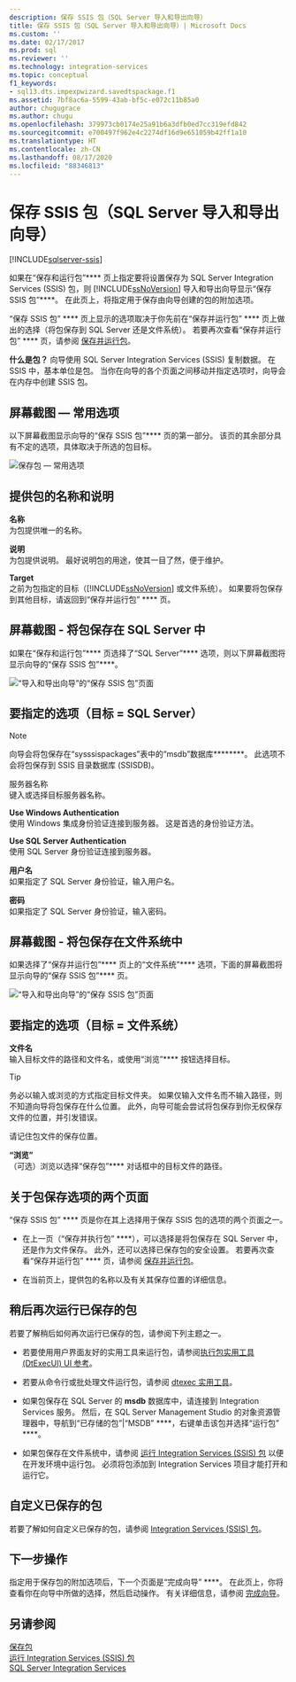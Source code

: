 ```yaml
---
description: 保存 SSIS 包（SQL Server 导入和导出向导）
title: 保存 SSIS 包（SQL Server 导入和导出向导）| Microsoft Docs
ms.custom: ''
ms.date: 02/17/2017
ms.prod: sql
ms.reviewer: ''
ms.technology: integration-services
ms.topic: conceptual
f1_keywords:
- sql13.dts.impexpwizard.savedtspackage.f1
ms.assetid: 7bf8ac6a-5599-43ab-bf5c-e072c11b85a0
author: chugugrace
ms.author: chugu
ms.openlocfilehash: 379973cb0174e25a91b6a3dfb0ed7cc319efd842
ms.sourcegitcommit: e700497f962e4c2274df16d9e651059b42ff1a10
ms.translationtype: HT
ms.contentlocale: zh-CN
ms.lasthandoff: 08/17/2020
ms.locfileid: "88346813"
---
```

# <a name="save-ssis-package-sql-server-import-and-export-wizard"></a>保存 SSIS 包（SQL Server 导入和导出向导）

[!INCLUDE[sqlserver-ssis](../../includes/applies-to-version/sqlserver-ssis.md)]


  如果在“保存和运行包”**** 页上指定要将设置保存为 SQL Server Integration Services (SSIS) 包，则 [!INCLUDE[ssNoVersion](../../includes/ssnoversion-md.md)] 导入和导出向导显示“保存 SSIS 包”****。 在此页上，将指定用于保存由向导创建的包的附加选项。  

“保存 SSIS 包” **** 页上显示的选项取决于你先前在“保存并运行包” **** 页上做出的选择（将包保存到 SQL Server 还是文件系统）。 若要再次查看“保存并运行包” **** 页，请参阅 [保存并运行包](../../integration-services/import-export-data/save-and-run-package-sql-server-import-and-export-wizard.md)。
 
**什么是包？** 向导使用 SQL Server Integration Services (SSIS) 复制数据。 在 SSIS 中，基本单位是包。 当你在向导的各个页面之间移动并指定选项时，向导会在内存中创建 SSIS 包。

## <a name="screen-shot---common-options"></a>屏幕截图 — 常用选项
以下屏幕截图显示向导的“保存 SSIS 包”**** 页的第一部分。 该页的其余部分具有不定的选项，具体取决于所选的包目标。

![保存包 — 常用选项](../../integration-services/import-export-data/media/save-package-common-options.png)

## <a name="provide-a-name-and-description-for-the-package"></a>提供包的名称和说明  
 **名称**  
 为包提供唯一的名称。  
  
 **说明**  
 为包提供说明。 最好说明包的用途，使其一目了然，便于维护。  
  
 **Target**  
 之前为包指定的目标（[!INCLUDE[ssNoVersion](../../includes/ssnoversion-md.md)] 或文件系统）。 如果要将包保存到其他目标，请返回到“保存并运行包” **** 页。

## <a name="screen-shot---save-the-package-in-sql-server"></a>屏幕截图 - 将包保存在 SQL Server 中

 如果在“保存和运行包”**** 页选择了“SQL Server”**** 选项，则以下屏幕截图将显示向导的“保存 SSIS 包”****。 
  
![“导入和导出向导”的“保存 SSIS 包”页面](../../integration-services/import-export-data/media/save-package2.png "“导入和导出向导”的“保存 SSIS 包”页面")  

## <a name="options-to-specify-target--sql-server"></a>要指定的选项（目标 = SQL Server） 

 > [!NOTE]
 > 向导会将包保存在“sysssispackages”表中的“msdb”数据库********。 此选项不会将包保存到 SSIS 目录数据库 (SSISDB)。  
 
 服务器名称  
 键入或选择目标服务器名称。  
   
 **Use Windows Authentication**  
使用 Windows 集成身份验证连接到服务器。 这是首选的身份验证方法。  
  
 **Use SQL Server Authentication**  
使用 SQL Server 身份验证连接到服务器。  
  
 **用户名**  
如果指定了 SQL Server 身份验证，输入用户名。  
  
 **密码**  
如果指定了 SQL Server 身份验证，输入密码。  
    
## <a name="screen-shot---save-the-package-in-the-file-system"></a>屏幕截图 - 将包保存在文件系统中
 
如果选择了“保存并运行包”**** 页上的“文件系统”**** 选项，下面的屏幕截图将显示向导的“保存 SSIS 包”**** 页。 
  
![“导入和导出向导”的“保存 SSIS 包”页面](../../integration-services/import-export-data/media/save-package1.png "“导入和导出向导”的“保存 SSIS 包”页面")  

## <a name="options-to-specify-target--file-system"></a>要指定的选项（目标 = 文件系统）

 **文件名**  
 输入目标文件的路径和文件名，或使用“浏览”**** 按钮选择目标。  
  
> [!TIP]
> 务必以输入或浏览的方式指定目标文件夹。 如果仅输入文件名而不输入路径，则不知道向导将包保存在什么位置。 此外，向导可能会尝试将包保存到你无权保存文件的位置，并引发错误。  
>   
>  请记住包文件的保存位置。  
  
 **“浏览”**  
 （可选）浏览以选择“保存包”**** 对话框中的目标文件的路径。  

## <a name="about-the-two-pages-of-options-for-saving-the-package"></a>关于包保存选项的两个页面  
 “保存 SSIS 包” **** 页是你在其上选择用于保存 SSIS 包的选项的两个页面之一。  
  
-   在上一页（“保存并执行包” ****），可以选择是将包保存在 SQL Server 中，还是作为文件保存。 此外，还可以选择已保存包的安全设置。 若要再次查看“保存并运行包” **** 页，请参阅 [保存并运行包](../../integration-services/import-export-data/save-and-run-package-sql-server-import-and-export-wizard.md)。  
  
-   在当前页上，提供包的名称以及有关其保存位置的详细信息。  
 
## <a name="run-the-saved-package-again-later"></a>稍后再次运行已保存的包  
 若要了解稍后如何再次运行已保存的包，请参阅下列主题之一。  
  
-   若要使用用户界面友好的实用工具来运行包，请参阅[执行包实用工具 (DtExecUI) UI 参考](../../integration-services/packages/execute-package-utility-dtexecui-ui-reference.md)。  
  
-   若要从命令行或批处理文件运行包，请参阅 [dtexec 实用工具](../../integration-services/packages/dtexec-utility.md)。  
  
-   如果包保存在 SQL Server 的 **msdb** 数据库中，请连接到 Integration Services 服务。 然后，在 SQL Server Management Studio 的对象资源管理器中，导航到“已存储的包”|“MSDB” ****，右键单击该包并选择“运行包” ****。

-   如果包保存在文件系统中，请参阅 [运行 Integration Services (SSIS) 包](../../integration-services/packages/run-integration-services-ssis-packages.md) 以便在开发环境中运行包。 必须将包添加到 Integration Services 项目才能打开和运行它。  

## <a name="customize-the-saved-package"></a>自定义已保存的包  
 若要了解如何自定义已保存的包，请参阅 [Integration Services (SSIS) 包](../../integration-services/integration-services-ssis-packages.md)。  
  
## <a name="whats-next"></a>下一步操作  
 指定用于保存包的附加选项后，下一个页面是“完成向导” ****。 在此页上，你将查看你在向导中所做的选择，然后启动操作。 有关详细信息，请参阅 [完成向导](../../integration-services/import-export-data/complete-the-wizard-sql-server-import-and-export-wizard.md)。  
 
## <a name="see-also"></a>另请参阅  
[保存包](../../integration-services/save-packages.md)  
[运行 Integration Services (SSIS) 包](../../integration-services/packages/run-integration-services-ssis-packages.md)  
[SQL Server Integration Services](../../integration-services/sql-server-integration-services.md)
 
 
